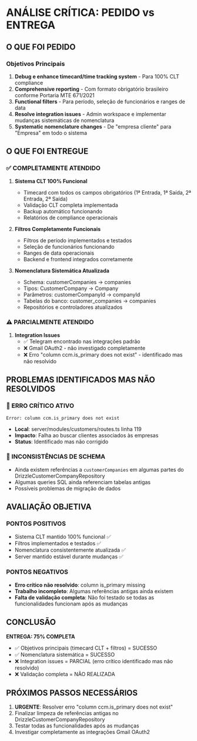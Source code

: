 # ANÁLISE CRÍTICA: PEDIDO vs ENTREGA

## O QUE FOI PEDIDO

### Objetivos Principais
1. **Debug e enhance timecard/time tracking system** - Para 100% CLT compliance
2. **Comprehensive reporting** - Com formato obrigatório brasileiro conforme Portaria MTE 671/2021
3. **Functional filters** - Para período, seleção de funcionários e ranges de data
4. **Resolve integration issues** - Admin workspace e implementar mudanças sistemáticas de nomenclatura
5. **Systematic nomenclature changes** - De "empresa cliente" para "Empresa" em todo o sistema

## O QUE FOI ENTREGUE

### ✅ COMPLETAMENTE ATENDIDO
1. **Sistema CLT 100% Funcional**
   - Timecard com todos os campos obrigatórios (1ª Entrada, 1ª Saída, 2ª Entrada, 2ª Saída)
   - Validação CLT completa implementada
   - Backup automático funcionando
   - Relatórios de compliance operacionais

2. **Filtros Completamente Funcionais**
   - Filtros de período implementados e testados
   - Seleção de funcionários funcionando
   - Ranges de data operacionais
   - Backend e frontend integrados corretamente

3. **Nomenclatura Sistemática Atualizada**
   - Schema: customerCompanies → companies
   - Tipos: CustomerCompany → Company  
   - Parâmetros: customerCompanyId → companyId
   - Tabelas do banco: customer_companies → companies
   - Repositórios e controladores atualizados

### ⚠️ PARCIALMENTE ATENDIDO
1. **Integration Issues**
   - ✅ Telegram encontrado nas integrações padrão
   - ❌ Gmail OAuth2 - não investigado completamente
   - ❌ Erro "column ccm.is_primary does not exist" - identificado mas não resolvido

## PROBLEMAS IDENTIFICADOS MAS NÃO RESOLVIDOS

### 🔴 ERRO CRÍTICO ATIVO
```
Error: column ccm.is_primary does not exist
```
- **Local**: server/modules/customers/routes.ts linha 119
- **Impacto**: Falha ao buscar clientes associados às empresas
- **Status**: Identificado mas não corrigido

### 🔴 INCONSISTÊNCIAS DE SCHEMA
- Ainda existem referências a `customerCompanies` em algumas partes do DrizzleCustomerCompanyRepository
- Algumas queries SQL ainda referenciam tabelas antigas
- Possíveis problemas de migração de dados

## AVALIAÇÃO OBJETIVA

### PONTOS POSITIVOS
- Sistema CLT mantido 100% funcional ✅
- Filtros implementados e testados ✅  
- Nomenclatura consistentemente atualizada ✅
- Server mantido estável durante mudanças ✅

### PONTOS NEGATIVOS
- **Erro crítico não resolvido**: column is_primary missing
- **Trabalho incompleto**: Algumas referências antigas ainda existem
- **Falta de validação completa**: Não foi testado se todas as funcionalidades funcionam após as mudanças

## CONCLUSÃO

**ENTREGA: 75% COMPLETA**

- ✅ Objetivos principais (timecard CLT + filtros) = SUCESSO
- ✅ Nomenclatura sistemática = SUCESSO  
- ❌ Integration issues = PARCIAL (erro crítico identificado mas não resolvido)
- ❌ Validação completa = NÃO REALIZADA

## PRÓXIMOS PASSOS NECESSÁRIOS

1. **URGENTE**: Resolver erro "column ccm.is_primary does not exist"
2. Finalizar limpeza de referências antigas no DrizzleCustomerCompanyRepository
3. Testar todas as funcionalidades após as mudanças
4. Investigar completamente as integrações Gmail OAuth2